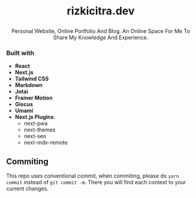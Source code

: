 # <p align="center">rizkicitra.dev</p>

<p align="center">Personal Website, Online Portfolio And Blog. An Online Space For Me To Share My Knowledge And Experience.</p>

### Built with

- **React**
- **Next.js**
- **Tailwind CSS**
- **Markdown**
- **Jotai**
- **Framer Motion**
- **Giscus**
- **Umami**
- **Next.js Plugins**:
  - next-pwa
  - next-themes
  - next-seo
  - next-mdx-remote

## Commiting

This repo uses conventional commit, when commiting, please do `yarn commit` instead of `git commit -m`. There you will find each context to your current changes.
